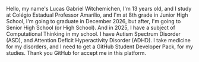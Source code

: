 Hello, my name's Lucas Gabriel Witchemichen, I'm 13 years old, and I study at Colégio Estadual Professor Amarílio, and I'm at 8th grade in Junior High School, I'm going to graduate in December 2026, but after, I'm going to Senior High School (or High School). And in 2025, I have a subject of Computational Thinking in my school.
I have Autism Spectrum Disorder (ASD), and Attention Deficit Hyperactivity Disorder (ADHD). I take medicine for my disorders, and I need to get a GitHub Student Developer Pack, for my studies.
Thank you GitHub for accept me in this platform.
